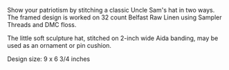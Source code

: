Show your patriotism by stitching a classic Uncle Sam's hat in two ways. The framed design is worked on 32 count Belfast Raw Linen using Sampler Threads and DMC floss.

The little soft sculpture hat, stitched on 2-inch wide Aida banding, may be used as an ornament or pin cushion.

Design size: 9 x 6 3/4 inches
